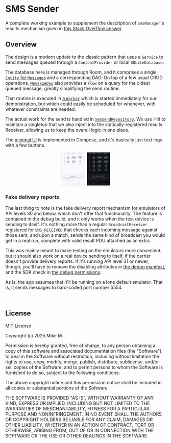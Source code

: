 # SMS Sender

A complete working example to supplement the description of `SmsManager`'s
results mechanism given in [this Stack Overflow answer][answer].

## Overview

The design is a modern update to the classic pattern that uses a `Service` to
send messages queued through a `ContentProvider` or local `SQLiteDatabase`.

The database here is managed through Room, and it comprises a single [`Entity`
for `Message`s][Entity] and a corresponding DAO. On top of a few usual CRUD
operations, [`MessageDao`][Dao] also provides a `Flow` on a query for the oldest
queued message, greatly simplifying the send routine.

That routine is executed in [a `Worker`][Worker] which is started immediately
for our demonstration, but which could easily be scheduled for whenever, with
whatever constraints are needed.

The actual work for the send is handled in [`SmsSendRepository`][Repository]. We
use Hilt to maintain a singleton that we also inject into the
statically-registered results Receiver, allowing us to keep the overall logic in
one place.

The [minimal UI][ui] is implemented in Compose, and it's basically just text
logs with a few buttons.

<p align="center">
<img src="images/screenshots.png" 
alt="Screenshots of a running send, and a subsequent failed send." 
width="30%" />
</p>

### Fake delivery reports

The last thing to note is the fake delivery report mechanism for emulators of
API levels 30 and below, which don't offer that functionality. The feature is
contained in the debug build, and it only works when the test device is sending
to itself. It's nothing more than a regular `BroadcastReceiver` registered for
`SMS_RECEIVED` that checks each incoming message against those sent, and upon a
match, sends the same kind of broadcast you would get in a real run, complete
with valid result PDU attached as an extra.

This was mainly meant to make testing on the emulators more convenient, but it
should also work on a real device sending to itself, if the carrier doesn't
provide delivery reports. If it's running API level 31 or newer, though, you'll
have to remove the disabling attributes in [the debug manifest][debug-manifest],
and the SDK check in [the debug permissions][debug-permissions].

As is, the app assumes that it'll be running on a lone default emulator. That
is, it sends messages to hard-coded port number 5554.

<br />

## License

MIT License

Copyright (c) 2025 Mike M.

Permission is hereby granted, free of charge, to any person obtaining a copy of
this software and associated documentation files (the "Software"), to deal in
the Software without restriction, including without limitation the rights to
use, copy, modify, merge, publish, distribute, sublicense, and/or sell copies of
the Software, and to permit persons to whom the Software is furnished to do so,
subject to the following conditions:

The above copyright notice and this permission notice shall be included in all
copies or substantial portions of the Software.

THE SOFTWARE IS PROVIDED "AS IS", WITHOUT WARRANTY OF ANY KIND, EXPRESS OR
IMPLIED, INCLUDING BUT NOT LIMITED TO THE WARRANTIES OF MERCHANTABILITY, FITNESS
FOR A PARTICULAR PURPOSE AND NONINFRINGEMENT. IN NO EVENT SHALL THE AUTHORS OR
COPYRIGHT HOLDERS BE LIABLE FOR ANY CLAIM, DAMAGES OR OTHER LIABILITY, WHETHER
IN AN ACTION OF CONTRACT, TORT OR OTHERWISE, ARISING FROM, OUT OF OR IN
CONNECTION WITH THE SOFTWARE OR THE USE OR OTHER DEALINGS IN THE SOFTWARE.


[answer]: https://stackoverflow.com/a/24845193

[Entity]: app/src/main/kotlin/com/gonodono/smssender/database/MessageEntity.kt

[Dao]: app/src/main/kotlin/com/gonodono/smssender/database/BaseMessageDao.kt

[Worker]: app/src/main/kotlin/com/gonodono/smssender/work/SmsSendWorker.kt

[Repository]: app/src/main/kotlin/com/gonodono/smssender/repository/SmsSenderRepository.kt

[ui]: app/src/main/kotlin/com/gonodono/smssender/ui

[debug-manifest]: app/src/debug/AndroidManifest.xml

[debug-permissions]: app/src/debug/kotlin/com/gonodono/smssender/sms/SmsPermissions.kt